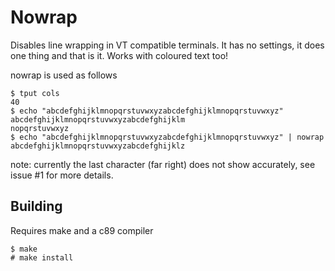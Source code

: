 # Nowrap

Disables line wrapping in VT compatible terminals. It has no settings, it
does one thing and that is it. Works with coloured text too!

nowrap is used as follows
```
$ tput cols
40
$ echo "abcdefghijklmnopqrstuvwxyzabcdefghijklmnopqrstuvwxyz"
abcdefghijklmnopqrstuvwxyzabcdefghijklm
nopqrstuvwxyz
$ echo "abcdefghijklmnopqrstuvwxyzabcdefghijklmnopqrstuvwxyz" | nowrap
abcdefghijklmnopqrstuvwxyzabcdefghijklz
```

note: currently the last character (far right) does not show accurately,
see issue #1 for more details.

## Building

Requires make and a c89 compiler

```
$ make
# make install
```
